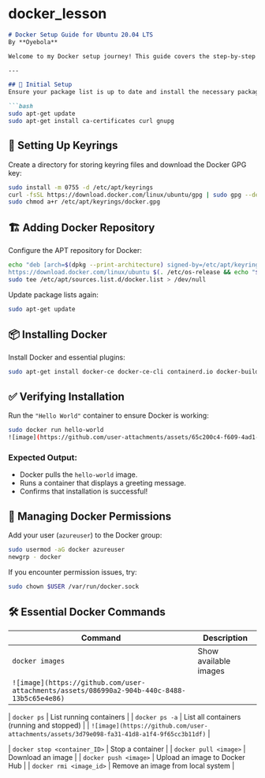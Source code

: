 # docker_lesson
```markdown
# Docker Setup Guide for Ubuntu 20.04 LTS  
By **Oyebola**  

Welcome to my Docker setup journey! This guide covers the step-by-step installation and configuration of Docker on Ubuntu 20.04 LTS.

---

## 🚀 Initial Setup  
Ensure your package list is up to date and install the necessary packages:

```bash
sudo apt-get update  
sudo apt-get install ca-certificates curl gnupg
```

## 🔐 Setting Up Keyrings  
Create a directory for storing keyring files and download the Docker GPG key:

```bash
sudo install -m 0755 -d /etc/apt/keyrings  
curl -fsSL https://download.docker.com/linux/ubuntu/gpg | sudo gpg --dearmor -o /etc/apt/keyrings/docker.gpg  
sudo chmod a+r /etc/apt/keyrings/docker.gpg  
```

## 🏗 Adding Docker Repository  
Configure the APT repository for Docker:

```bash
echo "deb [arch=$(dpkg --print-architecture) signed-by=/etc/apt/keyrings/docker.gpg] \
https://download.docker.com/linux/ubuntu $(. /etc/os-release && echo "$VERSION_CODENAME") stable" | \
sudo tee /etc/apt/sources.list.d/docker.list > /dev/null  
```

Update package lists again:

```bash
sudo apt-get update  
```

## 📦 Installing Docker  
Install Docker and essential plugins:

```bash
sudo apt-get install docker-ce docker-ce-cli containerd.io docker-buildx-plugin docker-compose-plugin  
```

## ✅ Verifying Installation  
Run the `"Hello World"` container to ensure Docker is working:

```bash
sudo docker run hello-world
![image](https://github.com/user-attachments/assets/65c200c4-f609-4ad1-9152-0340e96c308e)

```

### Expected Output:
- Docker pulls the `hello-world` image.
- Runs a container that displays a greeting message.
- Confirms that installation is successful!

## 👤 Managing Docker Permissions  
Add your user (`azureuser`) to the Docker group:

```bash
sudo usermod -aG docker azureuser  
newgrp - docker  
```

If you encounter permission issues, try:

```bash
sudo chown $USER /var/run/docker.sock  
```

## 🛠 Essential Docker Commands  

| Command | Description |
|---------|------------|
| `docker images` | Show available images |
| `![image](https://github.com/user-attachments/assets/086990a2-904b-440c-8488-13b5c65e4e86)` |

| `docker ps` | List running containers |
| `docker ps -a` | List all containers (running and stopped) |
| `![image](https://github.com/user-attachments/assets/3d79e098-fa31-41d8-a1f4-9f65cc3b11df)` |

| `docker stop <container_ID>` | Stop a container |
| `docker pull <image>` | Download an image |
| `docker push <image>` | Upload an image to Docker Hub |
| `docker rmi <image_id>` | Remove an image from local system |





